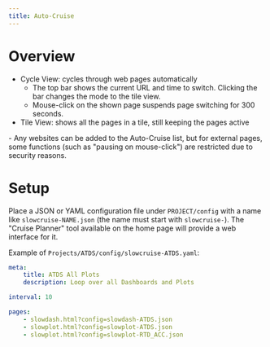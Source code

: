 ```yaml
---
title: Auto-Cruise
---
```

# Overview
- Cycle View: cycles through web pages automatically
  - The top bar shows the current URL and time to switch. Clicking the bar changes the mode to the tile view.
  - Mouse-click on the shown page suspends page switching for 300 seconds.
- Tile View: shows all the pages in a tile, still keeping the pages active

<p>
- Any websites can be added to the Auto-Cruise list, but for external pages, some functions (such as "pausing on mouse-click") are restricted due to security reasons.

# Setup
Place a JSON or YAML configuration file under `PROJECT/config` with a name like `slowcruise-NAME.json` (the name must start with `slowcruise-`). The "Cruise Planner" tool available on the home page will provide a web interface for it.

Example of `Projects/ATDS/config/slowcruise-ATDS.yaml`:

```yaml
meta:
    title: ATDS All Plots
    description: Loop over all Dashboards and Plots

interval: 10

pages:
    - slowdash.html?config=slowdash-ATDS.json
    - slowplot.html?config=slowplot-ATDS.json
    - slowplot.html?config=slowplot-RTD_ACC.json
```
